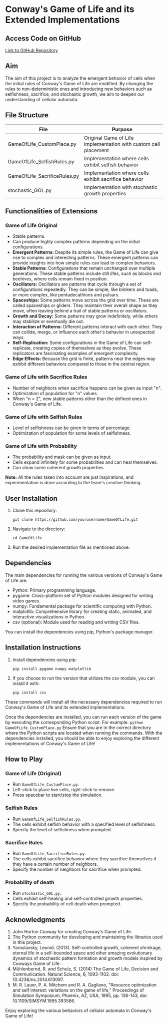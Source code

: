 # Conway's Game of Life and its Extended Implementations

## Access Code on GitHub
[Link to GitHub Repository](https://github.com/yourusername/GameOfLife)

## Aim
The aim of this project is to analyze the emergent behavior of cells when the initial rules of Conway's Game of Life are modified. By changing the rules to non-deterministic ones and introducing new behaviors such as selfishness, sacrifice, and stochastic growth, we aim to deepen our understanding of cellular automata.

## File Structure
| File                        | Purpose                                                          |
|-----------------------------|------------------------------------------------------------------|
| GameOfLife_CustomPlace.py   | Original Game of Life implementation with custom cell placement  |
| GameOfLife_SelfishRules.py  | Implementation where cells exhibit selfish behavior              |
| GameOfLife_SacrificeRules.py| Implementation where cells exhibit sacrifice behavior            |
| stochastic_GOL.py           | Implementation with stochastic growth properties                 |

## Functionalities of Extensions
### Game of Life Original
- Stable patterns.
- Can produce highly complex patterns depending on the initial configurations.
- **Emergent Patterns:** Despite its simple rules, the Game of Life can give rise to complex and interesting patterns. These emergent patterns can provide insights into how simple rules can lead to complex behaviors.
- **Stable Patterns:** Configurations that remain unchanged over multiple generations. These stable patterns include still lifes, such as blocks and beehives, where cells remain fixed in position.
- **Oscillators:** Oscillators are patterns that cycle through a set of configurations repeatedly. They can be simple, like blinkers and toads, or more complex, like pentadecathlons and pulsars.
- **Spaceships:** Some patterns move across the grid over time. These are called spaceships or gliders. They maintain their overall shape as they move, often leaving behind a trail of stable patterns or oscillators.
- **Growth and Decay:** Some patterns may grow indefinitely, while others may stabilize or eventually die out.
- **Interaction of Patterns:** Different patterns interact with each other. They can collide, merge, or influence each other's behavior in unexpected ways.
- **Self-Replication:** Some configurations in the Game of Life can self-replicate, creating copies of themselves as they evolve. These replicators are fascinating examples of emergent complexity.
- **Edge Effects:** Because the grid is finite, patterns near the edges may exhibit different behaviors compared to those in the central region.

### Game of Life with Sacrifice Rules
- Number of neighbors when sacrifice happens can be given as input "n".
- Optimization of population for "n" values.
- When "n = 2", new stable patterns other than the defined ones in Conway's Game of Life.

### Game of Life with Selfish Rules
- Level of selfishness can be given in terms of percentage.
- Optimization of population for some levels of selfishness.

### Game of Life with Probability
- The probability and mask can be given as input.
- Cells expand infinitely for some probabilities and can heal themselves.
- Can show some coherent growth properties.

**Note:** All the rules taken into account are just inspirations, and experimentation is done according to the team's creative thinking.

## User Installation
1. Clone this repository:
    ```
    git clone https://github.com/yourusername/GameOfLife.git
    ```
2. Navigate to the directory:
    ```
    cd GameOfLife
    ```
3. Run the desired implementation file as mentioned above.

## Dependencies
The main dependencies for running the various versions of Conway's Game of Life are:

- Python: Primary programming language.
- pygame: Cross-platform set of Python modules designed for writing video games.
- numpy: Fundamental package for scientific computing with Python.
- matplotlib: Comprehensive library for creating static, animated, and interactive visualizations in Python.
- csv (optional): Module used for reading and writing CSV files.

You can install the dependencies using pip, Python's package manager.

## Installation Instructions
1. Install dependencies using pip:
    ```
    pip install pygame numpy matplotlib
    ```
2. If you choose to run the version that utilizes the csv module, you can install it with:
    ```
    pip install csv
    ```

These commands will install all the necessary dependencies required to run Conway's Game of Life and its extended implementations.

Once the dependencies are installed, you can run each version of the game by executing the corresponding Python script. For example:
    ```
    python GameOfLife_CustomPlace.py
    ```
Ensure that you are in the correct directory where the Python scripts are located when running the commands. With the dependencies installed, you should be able to enjoy exploring the different implementations of Conway's Game of Life!

## How to Play
### Game of Life (Original)
- Run `GameOfLife_CustomPlace.py`.
- Left-click to place live cells, right-click to remove.
- Press spacebar to start/stop the simulation.

### Selfish Rules
- Run `GameOfLife_SelfishRules.py`.
- The cells exhibit selfish behavior with a specified level of selfishness.
- Specify the level of selfishness when prompted.

### Sacrifice Rules
- Run `GameOfLife_SacrificeRules.py`.
- The cells exhibit sacrifice behavior where they sacrifice themselves if they have a certain number of neighbors.
- Specify the number of neighbors for sacrifice when prompted.

### Probability of death
- Run `stochastic_GOL.py`.
- Cells exhibit self-healing and self-controlled growth properties.
- Specify the probability of cell death when prompted.

## Acknowledgments
1. John Horton Conway for creating Conway's Game of Life.
2. The Python community for developing and maintaining the libraries used in this project.
3. Yaroslavsky, Leonid. (2013). Self-controlled growth, coherent shrinkage, eternal life in a self-bounded space and other amazing evolutionary dynamics of stochastic pattern formation and growth models inspired by Conways Game of Life.
4. Mühlenbernd, R. and Schulz, S. (2014) The Game of Life, Decision and Communication. Natural Science, 6, 1093-1102. doi: 10.4236/ns.2014.613097.
5. M. R. Lauer, P. A. Mitchem and R. A. Gagliano, "Resource optimization and self interest: variations on the game of life," Proceedings of Simulation Symposium, Phoenix, AZ, USA, 1995, pp. 136-143, doi: 10.1109/SIMSYM.1995.393586.

Enjoy exploring the various behaviors of cellular automata in Conway's Game of Life!
